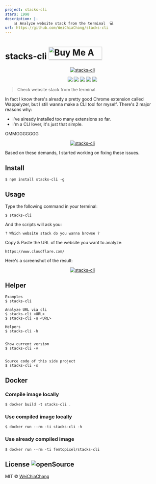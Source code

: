 ```yaml
---
project: stacks-cli
stars: 1998
description: |-
    📊 Analyze website stack from the terminal  💻 
url: https://github.com/WeiChiaChang/stacks-cli
---
```


# stacks-cli <a href="https://www.buymeacoffee.com/dKPhu3g" target="_blank"><img src="https://www.buymeacoffee.com/assets/img/custom_images/orange_img.png" alt="Buy Me A Coffee" style="height: 41px !important;width: 174px !important;box-shadow: 0px 3px 2px 0px rgba(190, 190, 190, 0.5) !important;-webkit-box-shadow: 0px 3px 2px 0px rgba(190, 190, 190, 0.5) !important;" ></a>

<p align="center">
  <a target="_blank" href="https://github.com/WeiChiaChang/stacks-cli">
    <img alt="stacks-cli" src="https://i.imgur.com/e1dg1Lv.gif">
  </a>
</p>
<p align=center>
  <a target="_blank" href="https://npmjs.org/package/stacks-cli" title="NPM version"><img src="https://img.shields.io/npm/v/stacks-cli.svg"></a>
  <a target="_blank" href="https://npmjs.org/package/stacks-cli" title="Build Status"><img src="https://travis-ci.org/WeiChiaChang/stacks-cli.svg?branch=master"></a>
  <a target="_blank" href="http://nodejs.org/download/" title="Node version"><img src="https://img.shields.io/badge/node.js-%3E=_7.0-green.svg"></a>
  <a target="_blank" href="https://opensource.org/licenses/MIT" title="License: MIT"><img src="https://img.shields.io/badge/License-MIT-blue.svg"></a>
  <a target="_blank" href="http://makeapullrequest.com" title="PRs Welcome"><img src="https://img.shields.io/badge/PRs-welcome-brightgreen.svg"></a>
</p>


> Check website stack from the terminal.

In fact I know there's already a pretty good Chrome extension called Wappalyzer, but I still wanna make a CLI tool for myself. There's 2 major reasons why:

- I've already installed too many extensions so far.
- I'm a CLI lover, it's just that simple.

OMMGGGGGGG

<p align="center">
  <a target="_blank" href="https://github.com/WeiChiaChang/stacks-cli">
    <img alt="stacks-cli" src="https://i.imgur.com/j2tlZq0.png">
  </a>
</p>

Based on these demands, I started working on fixing these issues.

## Install

```shell
$ npm install stacks-cli -g
```

## Usage

Type the following command in your terminal:
```shell
$ stacks-cli
```

And the scripts will ask you:
```shell
? Which website stack do you wanna browse ?
```

Copy & Paste the URL of the website you want to analyze:
```shell
https://www.cloudflare.com/
```

Here's a screenshot of the result:
<p align="center">
  <a target="_blank" href="https://github.com/WeiChiaChang/stacks-cli">
    <img alt="stacks-cli" src="https://i.imgur.com/WX6QnMV.png">
  </a>
</p>

## Helper

```shell
Examples
$ stacks-cli

Analyze URL via cli
$ stacks-cli <URL>
$ stacks-cli -u <URL>

Helpers
$ stacks-cli -h


Show current version
$ stacks-cli -v


Source code of this side project
$ stacks-cli -s
```

## Docker

### Compile image locally

```shell
$ docker build -t stacks-cli .
```

### Use compiled image locally

```shell
$ docker run --rm -ti stacks-cli -h
```

### Use already compiled image

```shell
$ docker run --rm -ti femtopixel/stacks-cli
```

## License ![openSource](https://badges.frapsoft.com/os/v1/open-source.svg?v=102)
MIT © [WeiChiaChang](https://github.com/WeiChiaChang)

